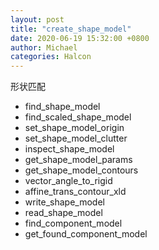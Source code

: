 ```yaml
---
layout: post
title: "create_shape_model"
date: 2020-06-19 15:32:00 +0800
author: Michael
categories: Halcon
---
```


形状匹配

- find_shape_model
- find_scaled_shape_model
- set_shape_model_origin
- set_shape_model_clutter
- inspect_shape_model
- get_shape_model_params
- get_shape_model_contours
- vector_angle_to_rigid
- affine_trans_contour_xld
- write_shape_model
- read_shape_model
- find_component_model
- get_found_component_model
